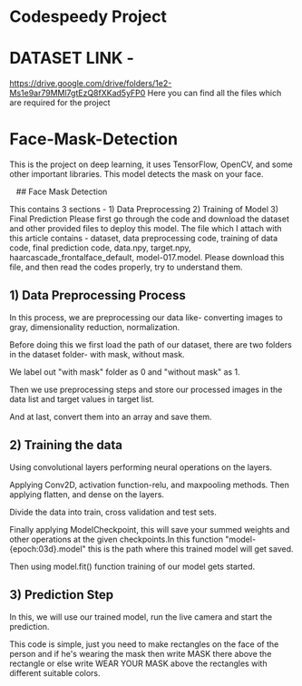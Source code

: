 # Codespeedy Project
# DATASET LINK -  
https://drive.google.com/drive/folders/1e2-Ms1e9ar79MMl7gtEzQ8fXKad5yFP0      Here you can find all the files which are required for the project

# Face-Mask-Detection
This is the project on deep learning, it uses TensorFlow, OpenCV, and some other important libraries. This model detects the mask on your face.


   ## Face Mask Detection

This contains 3 sections - 1) Data Preprocessing 2) Training of Model 3) Final Prediction
Please first go through the code and download the dataset and other provided files to deploy this model.
The file which I attach with this article contains - dataset, data preprocessing code, training of data code, final prediction code, data.npy, target.npy, haarcascade_frontalface_default, model-017.model.
Please download this file, and then read the codes properly, try to understand them.




## 1) Data Preprocessing Process

In this process, we are preprocessing our data like- converting images to gray, dimensionality reduction, normalization.

Before doing this we first load the path of our dataset, there are two folders in the dataset folder- with mask, without mask.

We label out "with mask" folder as 0 and "without mask" as 1.


Then we use preprocessing steps and store our processed images in the data list and target values in target list.

And at last, convert them into an array and save them.




## 2) Training the data

Using convolutional layers performing neural operations on the layers.

Applying Conv2D, activation function-relu, and maxpooling methods. Then applying flatten, and dense on the layers.

Divide the data into train, cross validation and test sets.

Finally applying ModelCheckpoint, this will save your summed weights and other operations at the given checkpoints.In this function "model-{epoch:03d}.model" this is the path where this trained model will get saved.

Then using model.fit() function training of our model gets started.




## 3) Prediction Step

In this, we will use our trained model, run the live camera and start the prediction. 

This code is simple, just you need to make rectangles on the face of the person and if he's wearing the mask then write MASK there above the rectangle or else write WEAR YOUR MASK above the rectangles with different suitable colors.



